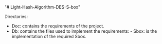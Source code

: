 "# Light-Hash-Algorithm-DES-S-box" 

Directories:
- Doc: contains the requirements of the project.
- Db: contains the files used to implement the requirements:
      - Sbox: is the implementation of the required Sbox.
